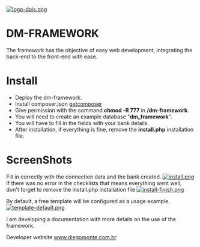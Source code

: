 [![logo-dois.png](https://i.postimg.cc/Cx4t3LZN/logo-dois.png)](https://diegomonte.com.br)
# DM-FRAMEWORK

The framework has the objective of easy web development, integrating the back-end to the front-end with ease.

# Install
* Deploy the dm-framework.
* Install composer.json [getcomposer](https://getcomposer.org/download/ "site getcomposer")
* Give permission with the command <b>chmod -R 777</b> in <b>/dm-framework</b>.
* You will need to create an example database "<b>dm_framework</b>".
* You will have to fill in the fields with your bank details.
* After installation, if everything is fine, remove the <b>install.php</b> installation file.

# ScreenShots
Fill in correctly with the connection data and the bank created.
[![install.png](https://i.postimg.cc/yNGJsRWX/install.png)](https://diegomonte.com.br)
If there was no error in the checklists that means everything went well, don't forget to remove the install.php installation file
[![install-finish.png](https://i.postimg.cc/L6fHYtfc/install-finish.png)](https://diegomonte.com.br)

By default, a free template will be configured as a usage example.
[![template-default.png](https://i.postimg.cc/tgRZNSNZ/template-default.png)](https://diegomonte.com.br)

I am developing a documentation with more details on the use of the framework.

Developer website
www.diegomonte.com.br
